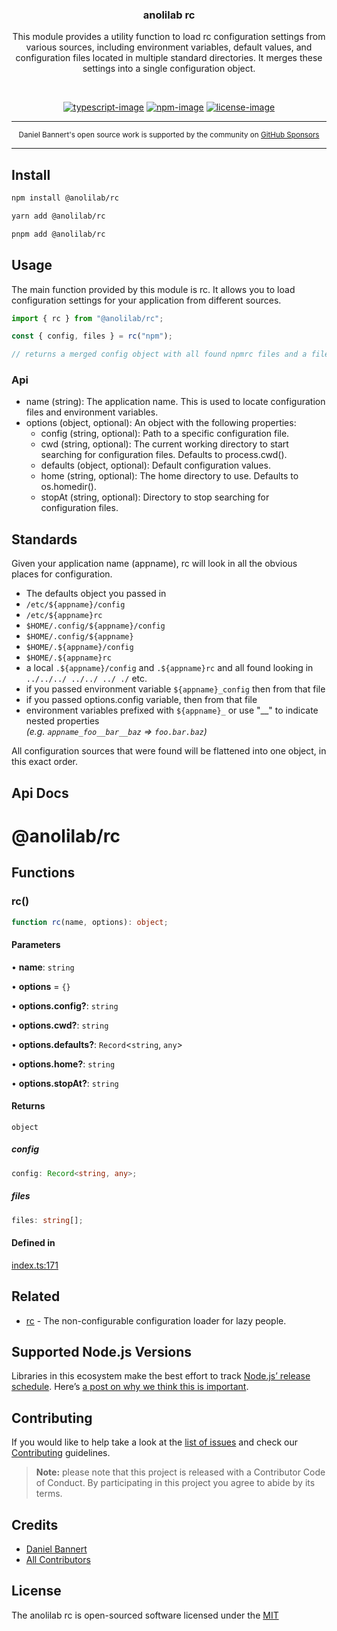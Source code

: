<div align="center">
  <h3>anolilab rc</h3>
  <p>
  This module provides a utility function to load rc configuration settings from various sources, including environment variables, default values, and configuration files located in multiple standard directories. It merges these settings into a single configuration object.
  </p>
</div>

<br />

<div align="center">

[![typescript-image]][typescript-url] [![npm-image]][npm-url] [![license-image]][license-url]

</div>

---

<div align="center">
    <p>
        <sup>
            Daniel Bannert's open source work is supported by the community on <a href="https://github.com/sponsors/prisis">GitHub Sponsors</a>
        </sup>
    </p>
</div>

---

## Install

```sh
npm install @anolilab/rc
```

```sh
yarn add @anolilab/rc
```

```sh
pnpm add @anolilab/rc
```

## Usage

The main function provided by this module is rc. It allows you to load configuration settings for your application from different sources.

```ts
import { rc } from "@anolilab/rc";

const { config, files } = rc("npm");

// returns a merged config object with all found npmrc files and a files list what files where found.
```

### Api

-   name (string): The application name. This is used to locate configuration files and environment variables.
-   options (object, optional): An object with the following properties:
    -   config (string, optional): Path to a specific configuration file.
    -   cwd (string, optional): The current working directory to start searching for configuration files. Defaults to process.cwd().
    -   defaults (object, optional): Default configuration values.
    -   home (string, optional): The home directory to use. Defaults to os.homedir().
    -   stopAt (string, optional): Directory to stop searching for configuration files.

## Standards

Given your application name (appname), rc will look in all the obvious places for configuration.

-   The defaults object you passed in
-   `/etc/${appname}/config`
-   `/etc/${appname}rc`
-   `$HOME/.config/${appname}/config`
-   `$HOME/.config/${appname}`
-   `$HOME/.${appname}/config`
-   `$HOME/.${appname}rc`
-   a local `.${appname}/config` and `.${appname}rc` and all found looking in `../../../ ../../ ../ ./` etc.
-   if you passed environment variable `${appname}_config` then from that file
-   if you passed options.config variable, then from that file
-   environment variables prefixed with `${appname}_`
    or use "\_\_" to indicate nested properties <br/> _(e.g. `appname_foo__bar__baz` => `foo.bar.baz`)_

All configuration sources that were found will be flattened into one object, in this exact order.

## Api Docs

<!-- TYPEDOC -->

# @anolilab/rc

## Functions

### rc()

```ts
function rc(name, options): object;
```

#### Parameters

• **name**: `string`

• **options** = `{}`

• **options.config?**: `string`

• **options.cwd?**: `string`

• **options.defaults?**: `Record`\<`string`, `any`\>

• **options.home?**: `string`

• **options.stopAt?**: `string`

#### Returns

`object`

##### config

```ts
config: Record<string, any>;
```

##### files

```ts
files: string[];
```

#### Defined in

[index.ts:171](https://github.com/anolilab/multi-semantic-release/blob/a498b0d9f8b2ba632eec93cdc5b3dd90085a9370/packages/rc/src/index.ts#L171)

<!-- /TYPEDOC -->

## Related

-   [rc](https://github.com/dominictarr/rc) - The non-configurable configuration loader for lazy people.

## Supported Node.js Versions

Libraries in this ecosystem make the best effort to track [Node.js’ release schedule](https://github.com/nodejs/release#release-schedule).
Here’s [a post on why we think this is important](https://medium.com/the-node-js-collection/maintainers-should-consider-following-node-js-release-schedule-ab08ed4de71a).

## Contributing

If you would like to help take a look at the [list of issues](https://github.com/anolilab/semantic-release/issues) and check our [Contributing](.github/CONTRIBUTING.md) guidelines.

> **Note:** please note that this project is released with a Contributor Code of Conduct. By participating in this project you agree to abide by its terms.

## Credits

-   [Daniel Bannert](https://github.com/prisis)
-   [All Contributors](https://github.com/anolilab/semantic-release/graphs/contributors)

## License

The anolilab rc is open-sourced software licensed under the [MIT][license-url]

[typescript-image]: https://img.shields.io/badge/Typescript-294E80.svg?style=for-the-badge&logo=typescript
[typescript-url]: "typescript"
[license-image]: https://img.shields.io/npm/l/@anolilab/rc?color=blueviolet&style=for-the-badge
[license-url]: LICENSE.md "license"
[npm-image]: https://img.shields.io/npm/v/@anolilab/rc/latest.svg?style=for-the-badge&logo=npm
[npm-url]: https://www.npmjs.com/package/@anolilab/rc/v/latest "npm"
